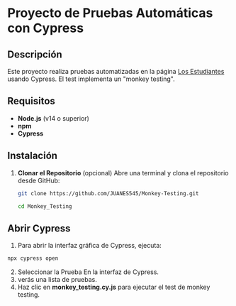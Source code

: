 # Proyecto de Pruebas Automáticas con Cypress

## Descripción

Este proyecto realiza pruebas automatizadas en la página [Los Estudiantes](https://losestudiantes.co/) usando Cypress.
El test implementa un "monkey testing".

## Requisitos

- **Node.js** (v14 o superior)
- **npm**
- **Cypress**

## Instalación

1. **Clonar el Repositorio** (opcional)
   Abre una terminal y clona el repositorio desde GitHub:
   ```zsh
   git clone https://github.com/JUANES545/Monkey-Testing.git
   ```
   ```zsh
   cd Monkey_Testing
    ```

## Abrir Cypress

1. Para abrir la interfaz gráfica de Cypress, ejecuta:

```zsh
npx cypress open
```

2. Seleccionar la Prueba En la interfaz de Cypress.
3. verás una lista de pruebas.
4. Haz clic en **monkey_testing.cy.js** para ejecutar el test de monkey testing.
